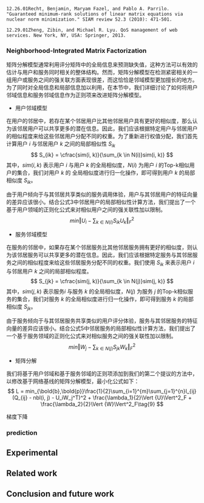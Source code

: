 ```
12.26.01Recht, Benjamin, Maryam Fazel, and Pablo A. Parrilo. "Guaranteed minimum-rank solutions of linear matrix equations via nuclear norm minimization." SIAM review 52.3 (2010): 471-501.
```



```
12.29.01Zheng, Zibin, and Michael R. Lyu. QoS management of web services. New York, NY, USA: Springer, 2013.
```



### Neighborhood-Integrated Matrix Factorization

矩阵分解模型通常利用评分矩阵中的全局信息来预测缺失值，这种方法可以有效的估计与用户和服务同时相关的整体结构。然而，矩阵分解模型在检测紧密相关的一组用户或服务之间的强关联方面表现很差，而这恰恰是邻域模型更加擅长的地方。为了同时对全局信息和局部信息加以利用，在本节中，我们详细讨论了如何将用户邻域信息和服务邻域信息作为正则项来改进矩阵分解模型。

* 用户邻域模型

在用户的邻居中，若存在某个邻居用户比其他邻居用户具有更好的相似度，那么认为该邻居用户可以共享更多的潜在信息。因此，我们应该根据特定用户与邻居用户的相似程度来给这些邻居用户分配不同的权重。为了重新进行权值分配，我们首先计算用户 $i$ 与邻居用户 $k$ 之间的局部相似性 $S_{ik}$
$$
S_{ik} = \cfrac{sim(i, k)}{\sum_{k \in N(i)}sim(i, k)}
$$
其中，$sim(i,k)$ 表示用户 $i$ 与用户 $k$ 的全局相似度，$N(i)$ 为用户 $i$ 的Top-k相似用户的集合，我们对用户 $k$  的 全局相似度进行归一化操作，即可得到用户 $k$ 的局部相似度 $S_{ik}$。

由于用户倾向于与其邻居共享类似的服务调用体验，用户与其邻居用户的特征向量的差异应该很小。结合公式3中邻居用户的局部相似性计算方法，我们提出了一个基于用户领域的正则化公式来对相似用户之间的强关联性加以限制。
$$
min \Vert U_i - \sum_{k\in N(i)}S_{ik}U_k \Vert ^2_F
$$

* 服务邻域模型

在服务的邻居中，如果存在某个邻居服务比其他邻居服务拥有更好的相似度，则认为该邻居服务可以共享更多的潜在信息。因此，我们应该根据特定服务与其邻居服务之间的相似程度来给这些邻居服务分配不同的权重。我们使用 $S_{ik}$ 来表示用户 $i$ 与邻居用户 $k$ 之间的局部相似程度。
$$
S_{jk} = \cfrac{sim(j, k)}{\sum_{k \in N(j)}sim(j, k)}
$$
其中，$sim(j, k)$ 表示服务$i$ 与服务 $k$ 的全局相似度，$N(j)$ 为服务 $j$ 的Top-k相似服务的集合，我们对服务 $k$ 的全局相似度进行归一化操作，即可得到服务 $k$ 的局部相似度 $S_{jk}$。

由于服务倾向于与其邻居服务共享类似的用户评分体验，服务与其邻居服务的特征向量的差异应该很小。结合公式5中邻居服务的局部相似性计算方法，我们提出了一个基于服务领域的正则化公式来对相似服务之间的强关联性加以限制。
$$
min \Vert W_j - \sum_{k\in N(j)}S_{jk}W_k \Vert ^2_F
$$

* 矩阵分解

我们将基于用户邻域和基于服务邻域的正则项添加到我们的第二个提议的方法中，以修改基于网络基线的矩阵分解模型，最小化公式如下：
$$
L = min_{\bold{b},\bold{p}}\frac{1}{2}\sum_{i=1}^{m}\sum_{j=1}^{n}I_{ij}(Q_{ij} - nbl(i, j) - U_iW_j^T)^2 + \frac{\lambda_1}{2}\Vert {U}\Vert^2_F + \frac{\lambda_2}{2}\Vert {W}\Vert^2_F\tag{9}
$$

梯度下降





### prediction



## Experimental



## Related work



## Conclusion and future work

